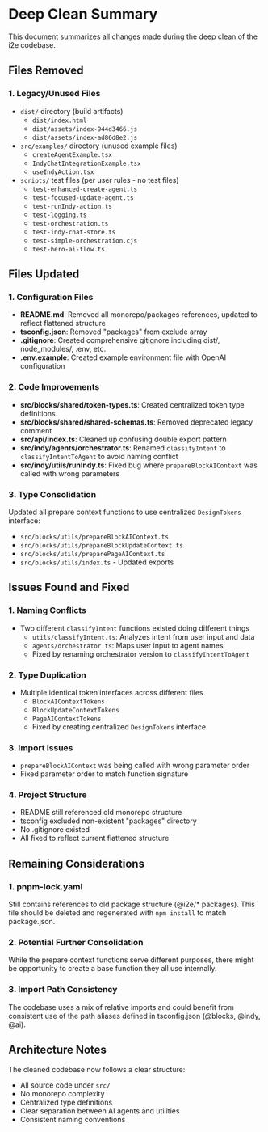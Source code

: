 # Deep Clean Summary

This document summarizes all changes made during the deep clean of the i2e codebase.

## Files Removed

### 1. Legacy/Unused Files
- `dist/` directory (build artifacts)
  - `dist/index.html`
  - `dist/assets/index-944d3466.js`
  - `dist/assets/index-ad86d8e2.js`
- `src/examples/` directory (unused example files)
  - `createAgentExample.tsx`
  - `IndyChatIntegrationExample.tsx`
  - `useIndyAction.tsx`
- `scripts/` test files (per user rules - no test files)
  - `test-enhanced-create-agent.ts`
  - `test-focused-update-agent.ts`
  - `test-runIndy-action.ts`
  - `test-logging.ts`
  - `test-orchestration.ts`
  - `test-indy-chat-store.ts`
  - `test-simple-orchestration.cjs`
  - `test-hero-ai-flow.ts`

## Files Updated

### 1. Configuration Files
- **README.md**: Removed all monorepo/packages references, updated to reflect flattened structure
- **tsconfig.json**: Removed "packages" from exclude array
- **.gitignore**: Created comprehensive gitignore including dist/, node_modules/, .env, etc.
- **.env.example**: Created example environment file with OpenAI configuration

### 2. Code Improvements
- **src/blocks/shared/token-types.ts**: Created centralized token type definitions
- **src/blocks/shared/shared-schemas.ts**: Removed deprecated legacy comment
- **src/api/index.ts**: Cleaned up confusing double export pattern
- **src/indy/agents/orchestrator.ts**: Renamed `classifyIntent` to `classifyIntentToAgent` to avoid naming conflict
- **src/indy/utils/runIndy.ts**: Fixed bug where `prepareBlockAIContext` was called with wrong parameters

### 3. Type Consolidation
Updated all prepare context functions to use centralized `DesignTokens` interface:
- `src/blocks/utils/prepareBlockAIContext.ts`
- `src/blocks/utils/prepareBlockUpdateContext.ts`
- `src/blocks/utils/preparePageAIContext.ts`
- `src/blocks/utils/index.ts` - Updated exports

## Issues Found and Fixed

### 1. Naming Conflicts
- Two different `classifyIntent` functions existed doing different things
  - `utils/classifyIntent.ts`: Analyzes intent from user input and data
  - `agents/orchestrator.ts`: Maps user input to agent names
  - Fixed by renaming orchestrator version to `classifyIntentToAgent`

### 2. Type Duplication
- Multiple identical token interfaces across different files
  - `BlockAIContextTokens`
  - `BlockUpdateContextTokens`
  - `PageAIContextTokens`
  - Fixed by creating centralized `DesignTokens` interface

### 3. Import Issues
- `prepareBlockAIContext` was being called with wrong parameter order
- Fixed parameter order to match function signature

### 4. Project Structure
- README still referenced old monorepo structure
- tsconfig excluded non-existent "packages" directory
- No .gitignore existed
- All fixed to reflect current flattened structure

## Remaining Considerations

### 1. pnpm-lock.yaml
Still contains references to old package structure (@i2e/* packages). This file should be deleted and regenerated with `npm install` to match package.json.

### 2. Potential Further Consolidation
While the prepare context functions serve different purposes, there might be opportunity to create a base function they all use internally.

### 3. Import Path Consistency
The codebase uses a mix of relative imports and could benefit from consistent use of the path aliases defined in tsconfig.json (@blocks, @indy, @ai).

## Architecture Notes

The cleaned codebase now follows a clear structure:
- All source code under `src/`
- No monorepo complexity
- Centralized type definitions
- Clear separation between AI agents and utilities
- Consistent naming conventions 